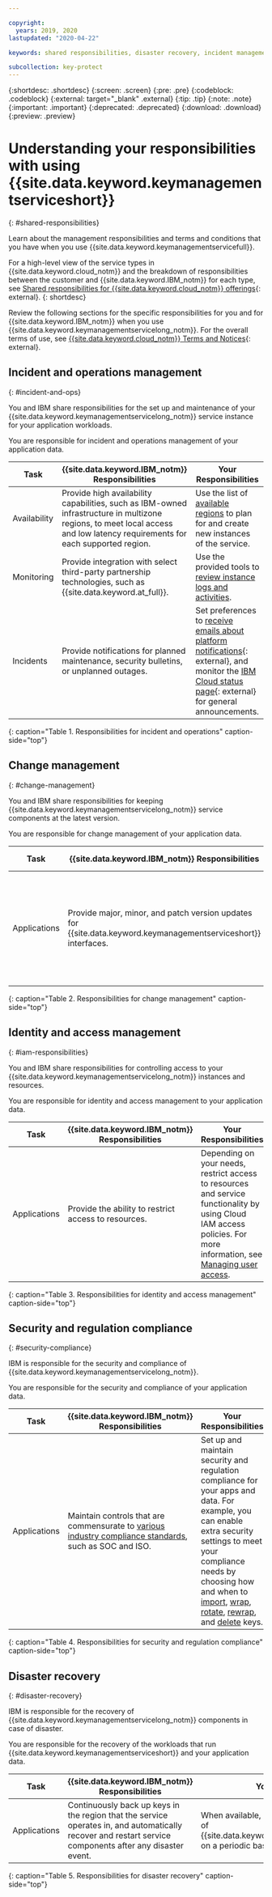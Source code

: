 ```yaml
---

copyright:
  years: 2019, 2020
lastupdated: "2020-04-22"

keywords: shared responsibilities, disaster recovery, incident management

subcollection: key-protect
---
```


{:shortdesc: .shortdesc}
{:screen: .screen}
{:pre: .pre}
{:codeblock: .codeblock}
{:external: target="_blank" .external}
{:tip: .tip}
{:note: .note}
{:important: .important}
{:deprecated: .deprecated}
{:download: .download}
{:preview: .preview}

# Understanding your responsibilities with using {{site.data.keyword.keymanagementserviceshort}}
{: #shared-responsibilities}

Learn about the management responsibilities and terms and conditions that you
have when you use {{site.data.keyword.keymanagementservicefull}}.

For a high-level view of the service types in {{site.data.keyword.cloud_notm}}
and the breakdown of responsibilities between the customer and
{{site.data.keyword.IBM_notm}} for each type, see
[Shared responsibilities for {{site.data.keyword.cloud_notm}} offerings](/docs/overview?topic=overview-shared-responsibilities){: external}.
{: shortdesc}

Review the following sections for the specific responsibilities for you and for
{{site.data.keyword.IBM_notm}} when you use
{{site.data.keyword.keymanagementservicelong_notm}}. For the overall terms of
use, see
[{{site.data.keyword.cloud_notm}} Terms and Notices](/docs/overview/terms-of-use?topic=overview-terms){: external}.

## Incident and operations management
{: #incident-and-ops}

You and IBM share responsibilities for the set up and maintenance of your
{{site.data.keyword.keymanagementservicelong_notm}} service instance for your
application workloads.

You are responsible for incident and operations management of your application
data.

| Task | {{site.data.keyword.IBM_notm}} Responsibilities | Your Responsibilities |
| ---- | ----------------------------------------------- | --------------------- |
| Availability | Provide high availability capabilities, such as IBM-owned infrastructure in multizone regions, to meet local access and low latency requirements for each supported region. | Use the list of [available regions](/docs/key-protect?topic=key-protect-regions) to plan for and create new instances of the service. |
| Monitoring | Provide integration with select third-party partnership technologies, such as {{site.data.keyword.at_full}}. | Use the provided tools to [review instance logs and activities](/docs/key-protect?topic=key-protect-at-events). |
| Incidents | Provide notifications for planned maintenance, security bulletins, or unplanned outages. | Set preferences to [receive emails about platform notifications](/docs/overview?topic=overview-ui#email-prefsl){: external}, and monitor the [IBM Cloud status page](/status?selected=announcement){: external} for general announcements. |
{: caption="Table 1. Responsibilities for incident and operations" caption-side="top"}

## Change management
{: #change-management}

You and IBM share responsibilities for keeping
{{site.data.keyword.keymanagementservicelong_notm}} service components at the
latest version.

You are responsible for change management of your application data.

| Task | {{site.data.keyword.IBM_notm}} Responsibilities | Your Responsibilities |
| ---- | ----------------------------------------------- | --------------------- |
| Applications| Provide major, minor, and patch version updates for {{site.data.keyword.keymanagementserviceshort}} interfaces. | Use the API, CLI, or console tools to apply the provided updates, including version updates, new features, and security patches. |
{: caption="Table 2. Responsibilities for change management" caption-side="top"}

## Identity and access management
{: #iam-responsibilities}

You and IBM share responsibilities for controlling access to your
{{site.data.keyword.keymanagementservicelong_notm}} instances and resources.

You are responsible for identity and access management to your application data.

| Task | {{site.data.keyword.IBM_notm}} Responsibilities | Your Responsibilities |
| ---- | ----------------------------------------------- | --------------------- |
| Applications| Provide the ability to restrict access to resources. | Depending on your needs, restrict access to resources and service functionality by using Cloud IAM access policies. For more information, see [Managing user access](/docs/key-protect?topic=key-protect-manage-access). |
{: caption="Table 3. Responsibilities for identity and access management" caption-side="top"}

## Security and regulation compliance
{: #security-compliance}

IBM is responsible for the security and compliance of
{{site.data.keyword.keymanagementservicelong_notm}}.

You are responsible for the security and compliance of your application data.

| Task | {{site.data.keyword.IBM_notm}} Responsibilities | Your Responsibilities |
| ---- | ----------------------------------------------- | --------------------- |
| Applications| Maintain controls that are commensurate to [various industry compliance standards](/docs/key-protect?topic=key-protect-security-and-compliance#compliance-ready), such as SOC and ISO. | Set up and maintain security and regulation compliance for your apps and data. For example, you can enable extra security settings to meet your compliance needs by choosing how and when to [import](/docs/key-protect?topic=key-protect-importing-keys#plan-ahead), [wrap](/docs/key-protect?topic=key-protect-wrap-keys), [rotate](/docs/key-protect?topic=key-protect-importing-keys#plan-ahead), [rewrap](/docs/key-protect?topic=key-protect-rewrap-keys), and [delete](/docs/key-protect?topic=key-protect-delete-keys) keys. |
{: caption="Table 4. Responsibilities for security and regulation compliance" caption-side="top"}

## Disaster recovery
{: #disaster-recovery}

IBM is responsible for the recovery of
{{site.data.keyword.keymanagementservicelong_notm}} components in case of
disaster.

You are responsible for the recovery of the workloads that run
{{site.data.keyword.keymanagementserviceshort}} and your application data.

| Task | {{site.data.keyword.IBM_notm}} Responsibilities | Your Responsibilities |
| ---- | ----------------------------------------------- | --------------------- |
| Applications | Continuously back up keys in the region that the service operates in, and automatically recover and restart service components after any disaster event. | When available, copy keys into a backup instance of {{site.data.keyword.keymanagementserviceshort}} on a periodic basis. |
{: caption="Table 5. Responsibilities for disaster recovery" caption-side="top"}
